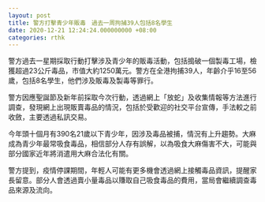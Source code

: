 ```yaml
---
layout: post
title: 警方打擊青少年販毒　過去一周拘捕39人包括8名學生
date: 2020-12-21 12:24:24.000000000 +08:00
categories: rthk
---
```


警方過去一星期採取行動打擊涉及青少年的販毒活動，包括搗破一個製毒工場，檢獲超過23公斤毒品，巿值大約1250萬元。警方在全港拘捕39人，年齡介乎16至56歲，包括8名學生，他們涉及販毒及製毒等罪行。

警方因應聖誕節及新年前採取今次行動，透過網上「放蛇」及收集情報等方法進行調查，發現網上出現販賣毒品的情況，包括於受歡迎的社交平台宣傳，手法較之前收斂，主要透過私訊交易。

今年頭十個月有390名21歲以下青少年，因涉及毒品被捕，情況有上升趨勢。大麻成為青少年最常吸食毒品，相信部分人存有誤解，以為吸食大麻傷害不大，可能與部分國家近年將消遣用大麻合法化有關。 

警方提到，疫情停課期間，年輕人可能有更多機會透過網上接觸毒品資訊，提醒家長留意。部分人會透過賣小量毒品以賺取自己吸食毒品的費用，當局會繼續調查毒品來源及流向。
